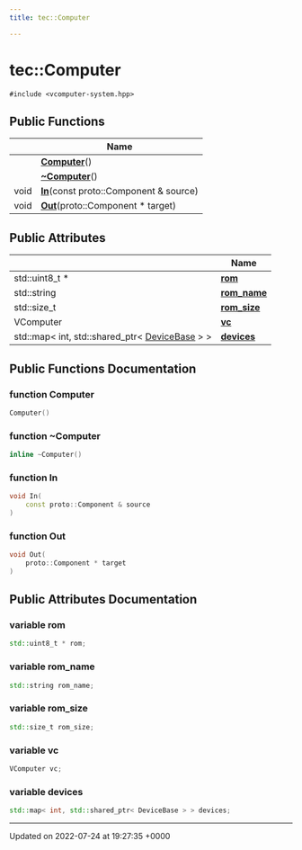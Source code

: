 ```yaml
---
title: tec::Computer

---
```


# tec::Computer






`#include <vcomputer-system.hpp>`

## Public Functions

|                | Name           |
| -------------- | -------------- |
| | **[Computer](/engine/Classes/structtec_1_1_computer/#function-computer)**() |
| | **[~Computer](/engine/Classes/structtec_1_1_computer/#function-~computer)**() |
| void | **[In](/engine/Classes/structtec_1_1_computer/#function-in)**(const proto::Component & source) |
| void | **[Out](/engine/Classes/structtec_1_1_computer/#function-out)**(proto::Component * target) |

## Public Attributes

|                | Name           |
| -------------- | -------------- |
| std::uint8_t * | **[rom](/engine/Classes/structtec_1_1_computer/#variable-rom)**  |
| std::string | **[rom_name](/engine/Classes/structtec_1_1_computer/#variable-rom-name)**  |
| std::size_t | **[rom_size](/engine/Classes/structtec_1_1_computer/#variable-rom-size)**  |
| VComputer | **[vc](/engine/Classes/structtec_1_1_computer/#variable-vc)**  |
| std::map< int, std::shared_ptr< [DeviceBase](/engine/Classes/structtec_1_1_device_base/) > > | **[devices](/engine/Classes/structtec_1_1_computer/#variable-devices)**  |

## Public Functions Documentation

### function Computer

```cpp
Computer()
```


### function ~Computer

```cpp
inline ~Computer()
```


### function In

```cpp
void In(
    const proto::Component & source
)
```


### function Out

```cpp
void Out(
    proto::Component * target
)
```


## Public Attributes Documentation

### variable rom

```cpp
std::uint8_t * rom;
```


### variable rom_name

```cpp
std::string rom_name;
```


### variable rom_size

```cpp
std::size_t rom_size;
```


### variable vc

```cpp
VComputer vc;
```


### variable devices

```cpp
std::map< int, std::shared_ptr< DeviceBase > > devices;
```


-------------------------------

Updated on 2022-07-24 at 19:27:35 +0000